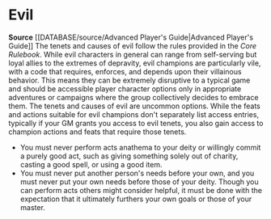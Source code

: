 ﻿---
id: '2'
name: Evil
rarity: Common
rus_type_level: null
source: '[[DATABASE/source/Advanced Player''s Guide|Advanced Player''s Guide]]'
trait: null
type: Champion Tenet

---
# Evil

**Source** [[DATABASE/source/Advanced Player's Guide|Advanced Player's Guide]] 
The tenets and causes of evil follow the rules provided in the _Core Rulebook_. While evil characters in general can range from self-serving but loyal allies to the extremes of depravity, evil champions are particularly vile, with a code that requires, enforces, and depends upon their villainous behavior. This means they can be extremely disruptive to a typical game and should be accessible player character options only in appropriate adventures or campaigns where the group collectively decides to embrace them. The tenets and causes of evil are uncommon options. While the feats and actions suitable for evil champions don't separately list access entries, typically if your GM grants you access to evil tenets, you also gain access to champion actions and feats that require those tenets.

* You must never perform acts anathema to your deity or willingly commit a purely good act, such as giving something solely out of charity, casting a good spell, or using a good item.
* You must never put another person's needs before your own, and you must never put your own needs before those of your deity. Though you can perform acts others might consider helpful, it must be done with the expectation that it ultimately furthers your own goals or those of your master.